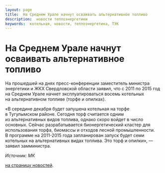 ```yaml
---
layout: page
title:  На Среднем Урале начнут осваивать альтернативное топливо
description:  новости теплоэнергетики
keywords:  котельная, новости, теплоэнергетика, ТЭК
---
```


# На Среднем Урале начнут осваивать альтернативное топливо

На прошедшей на днях пресс-конференции заместитель министра энергетики и ЖКХ
Свердловской области заявил, что с 2011 по 2015 год на Среднем Урале начнет
эксплуатироваться восемь котельных на альтернативном топливе (торфе и
опилках).

«В середине декабря будет запушена котельная на торфе в Тугулымском районе.
Сегодня торф считается одним из альтернативных видов топлива, однако скоро
войдет в число основных. Сейчас разрабатывается бионергетический кластер для
использования торфа, биомассы и отходов лесной промышленности. В программе на
2011-2015 года запланирован запуск будет семи котельных на альтернативных
видах топлива. Это торф и опилки», — заявил замминистра.

_Источник: МК_

[на страницу новостей](/news.shtml).

